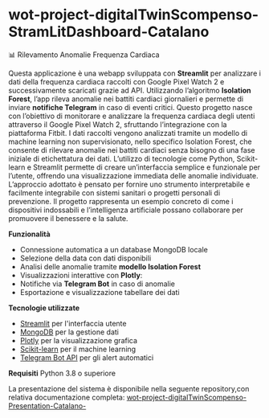 # wot-project-digitalTwinScompenso-StramLitDashboard-Catalano

📊 Rilevamento Anomalie Frequenza Cardiaca

Questa applicazione è una webapp sviluppata con **Streamlit**  per analizzare i dati della frequenza cardiaca raccolti con Google Pixel Watch 2 e successivamente scaricati grazie ad API.
Utilizzando l’algoritmo **Isolation Forest**, l’app rileva anomalie nei battiti cardiaci giornalieri e permette di inviare **notifiche Telegram** in caso di eventi critici.
Questo progetto nasce con l’obiettivo di monitorare e analizzare la frequenza cardiaca degli utenti attraverso il Google Pixel Watch 2, sfruttando l’integrazione con la piattaforma Fitbit. I dati raccolti vengono analizzati tramite un modello di machine learning non supervisionato, nello specifico Isolation Forest, che consente di rilevare anomalie nei battiti cardiaci senza bisogno di una fase iniziale di etichettatura dei dati. L’utilizzo di tecnologie come Python, Scikit-learn e Streamlit permette di creare un’interfaccia semplice e funzionale per l’utente, offrendo una visualizzazione immediata delle anomalie individuate. L’approccio adottato è pensato per fornire uno strumento interpretabile e facilmente integrabile con sistemi sanitari o progetti personali di prevenzione. Il progetto rappresenta un esempio concreto di come i dispositivi indossabili e l’intelligenza artificiale possano collaborare per promuovere il benessere e la salute.

**Funzionalità**

- Connessione automatica a un database MongoDB locale
-  Selezione della data con dati disponibili
-  Analisi delle anomalie tramite **modello Isolation Forest**
-  Visualizzazioni interattive con **Plotly**:
-  Notifiche via **Telegram Bot** in caso di anomalie
-  Esportazione e visualizzazione tabellare dei dati

 **Tecnologie utilizzate**

- [Streamlit](https://streamlit.io/) per l'interfaccia utente
- [MongoDB](https://www.mongodb.com/) per la gestione dati
- [Plotly](https://plotly.com/python/) per la visualizzazione grafica
- [Scikit-learn](https://scikit-learn.org/) per il machine learning
- [Telegram Bot API](https://core.telegram.org/bots/api) per gli alert automatici

 
 **Requisiti**
 Python 3.8 o superiore

 La presentazione del sistema è disponibile nella seguente repository,con relativa documentazione completa: [wot-project-digitalTwinScompenso-Presentation-Catalano-](https://github.com/giovannicatalano98/wot-project-digitalTwinScompenso-Presentation-Catalano-)

 
